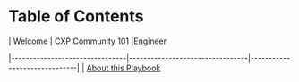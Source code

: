 # Table of Contents
| Welcome                                 | CXP Community 101                                |Engineer                      

|--------------------------------|---------------------------------|------------------------------|
| [About this Playbook](cxpplaybook/playbook/Welcome/About_this_Playbook.md)
